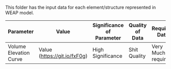 This folder has the input data for each element/structure represented in WEAP model.

Parameter | Value | Significance of Parameter | Quality of Data | Required Data
--- | --- | --- | --- | --- |
Volume Elevation Curve | Value (https://git.io/fxF0g) | High Significance | Shit Quality | Very Much required
